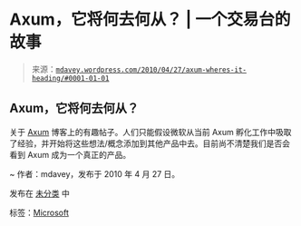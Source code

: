 <!--yml

分类：未分类

日期：2024 年 5 月 18 日，06:13:32

-->

# Axum，它将何去何从？ | 一个交易台的故事

> 来源：[`mdavey.wordpress.com/2010/04/27/axum-wheres-it-heading/#0001-01-01`](https://mdavey.wordpress.com/2010/04/27/axum-wheres-it-heading/#0001-01-01)

## Axum，它将何去何从？

关于 [Axum](http://blogs.msdn.com/maestroteam/archive/2010/03/19/the-rumors-of-my-death-have-been-greatly-exaggerated.aspx) 博客上的有趣帖子。人们只能假设微软从当前 Axum 孵化工作中吸取了经验，并开始将这些想法/概念添加到其他产品中去。目前尚不清楚我们是否会看到 Axum 成为一个真正的产品。

~ 作者：mdavey，发布于 2010 年 4 月 27 日。

发布在 [未分类](https://mdavey.wordpress.com/category/uncategorized/) 中

标签：[Microsoft](https://mdavey.wordpress.com/tag/microsoft/)

